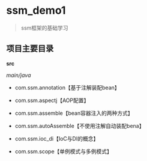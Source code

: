 # ssm_demo1

> ssm框架的基础学习



## 项目主要目录

**src**

*main/java*

- com.ssm.annotation【基于注解装配bean】
- com.ssm.aspectj【AOP配置】

- com.ssm.assemble【bean容器注入的两种方式】
- com.ssm.autoAssemble【不使用注解自动装配bena】
- com.ssm.ioc_di【IoC与DI的概念】
- com.ssm.scope【单例模式与多例模式】

